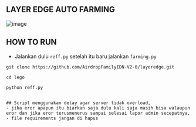 ## LAYER EDGE AUTO FARMING
![image](https://github.com/user-attachments/assets/734b8545-b6af-4111-9f1b-792e37395f58)

## HOW TO RUN
- Jalankan dulu ```reff.py``` setelah itu baru jalankan ```farming.py```

```
git clone https://github.com/AirdropFamilyIDN-V2-0/layeredge.git
```
```
cd lego
```
```
python reff.py
```
```

## Script menggunakan delay agar server tidak overload,
- jika eror apapun itu biarkan saja dulu kali saja masih bisa walaupun eror dan jika eror terusmenerus sampai selesai lapor admin secepatnya,
- file requirements jangan di hapus

